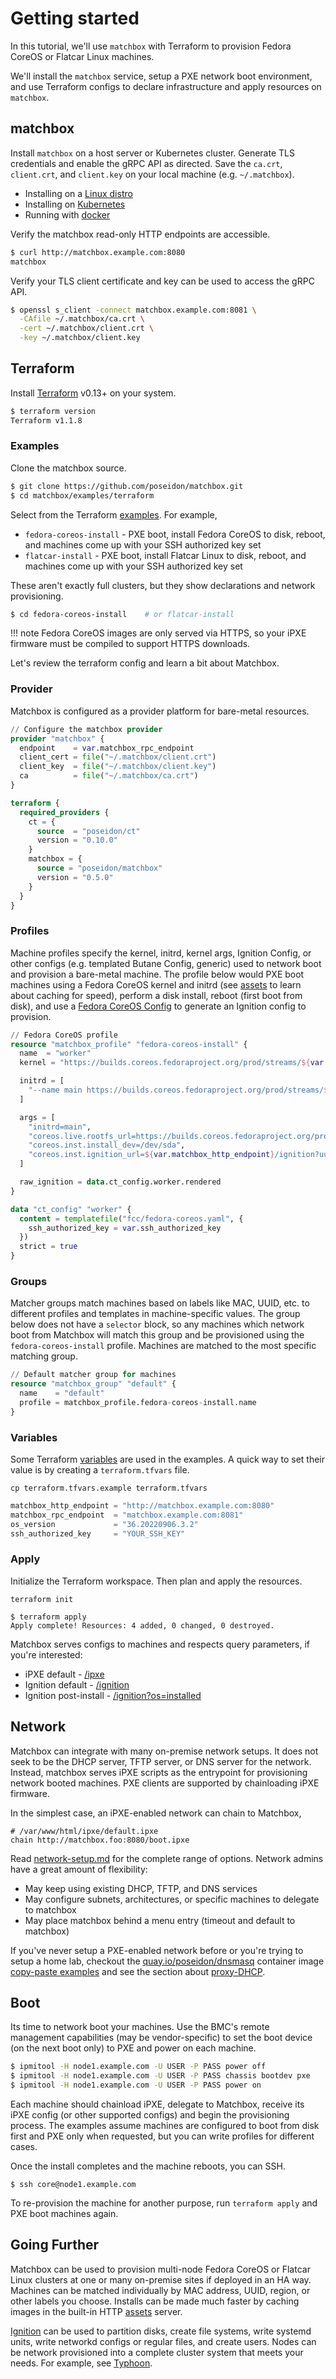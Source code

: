 # Getting started

In this tutorial, we'll use `matchbox` with Terraform to provision Fedora CoreOS or Flatcar Linux machines.

We'll install the `matchbox` service, setup a PXE network boot environment, and use Terraform configs to declare infrastructure and apply resources on `matchbox`.

## matchbox

Install `matchbox` on a host server or Kubernetes cluster. Generate TLS credentials and enable the gRPC API as directed. Save the `ca.crt`, `client.crt`, and `client.key` on your local machine (e.g. `~/.matchbox`).

* Installing on a [Linux distro](deployment.md)
* Installing on [Kubernetes](deployment.md#kubernetes)
* Running with [docker](deployment.md#docker)

Verify the matchbox read-only HTTP endpoints are accessible.

```sh
$ curl http://matchbox.example.com:8080
matchbox
```

Verify your TLS client certificate and key can be used to access the gRPC API.

```sh
$ openssl s_client -connect matchbox.example.com:8081 \
  -CAfile ~/.matchbox/ca.crt \
  -cert ~/.matchbox/client.crt \
  -key ~/.matchbox/client.key
```

## Terraform

Install [Terraform](https://www.terraform.io/downloads.html) v0.13+ on your system.

```sh
$ terraform version
Terraform v1.1.8
```

### Examples

Clone the matchbox source.

```sh
$ git clone https://github.com/poseidon/matchbox.git
$ cd matchbox/examples/terraform
```

Select from the Terraform [examples](https://github.com/poseidon/matchbox/tree/master/examples/terraform). For example,

* `fedora-coreos-install` - PXE boot, install Fedora CoreOS to disk, reboot, and machines come up with your SSH authorized key set
* `flatcar-install` - PXE boot, install Flatcar Linux to disk, reboot, and machines come up with your SSH authorized key set

These aren't exactly full clusters, but they show declarations and network provisioning.

```sh
$ cd fedora-coreos-install    # or flatcar-install
```

!!! note
    Fedora CoreOS images are only served via HTTPS, so your iPXE firmware must be compiled to support HTTPS downloads.

Let's review the terraform config and learn a bit about Matchbox.

### Provider

Matchbox is configured as a provider platform for bare-metal resources.

```tf
// Configure the matchbox provider
provider "matchbox" {
  endpoint    = var.matchbox_rpc_endpoint
  client_cert = file("~/.matchbox/client.crt")
  client_key  = file("~/.matchbox/client.key")
  ca          = file("~/.matchbox/ca.crt")
}

terraform {
  required_providers {
    ct = {
      source  = "poseidon/ct"
      version = "0.10.0"
    }
    matchbox = {
      source = "poseidon/matchbox"
      version = "0.5.0"
    }
  }
}
```

### Profiles

Machine profiles specify the kernel, initrd, kernel args, Ignition Config, or other configs (e.g. templated Butane Config, generic) used to network boot and provision a bare-metal machine. The profile below would PXE boot machines using a Fedora CoreOS kernel and initrd (see [assets](api-http.md#assets) to learn about caching for speed), perform a disk install, reboot (first boot from disk), and use a [Fedora CoreOS Config](https://github.com/coreos/fcct/blob/master/docs/configuration-v1_1.md) to generate an Ignition config to provision.

```tf
// Fedora CoreOS profile
resource "matchbox_profile" "fedora-coreos-install" {
  name  = "worker"
  kernel = "https://builds.coreos.fedoraproject.org/prod/streams/${var.os_stream}/builds/${var.os_version}/x86_64/fedora-coreos-${var.os_version}-live-kernel-x86_64"

  initrd = [
    "--name main https://builds.coreos.fedoraproject.org/prod/streams/${var.os_stream}/builds/${var.os_version}/x86_64/fedora-coreos-${var.os_version}-live-initramfs.x86_64.img"
  ]

  args = [
    "initrd=main",
    "coreos.live.rootfs_url=https://builds.coreos.fedoraproject.org/prod/streams/${var.os_stream}/builds/${var.os_version}/x86_64/fedora-coreos-${var.os_version}-live-rootfs.x86_64.img",
    "coreos.inst.install_dev=/dev/sda",
    "coreos.inst.ignition_url=${var.matchbox_http_endpoint}/ignition?uuid=${uuid}&mac=${mac:hexhyp}"
  ]

  raw_ignition = data.ct_config.worker.rendered
}

data "ct_config" "worker" {
  content = templatefile("fcc/fedora-coreos.yaml", {
    ssh_authorized_key = var.ssh_authorized_key
  })
  strict = true
}
```

### Groups

Matcher groups match machines based on labels like MAC, UUID, etc. to different profiles and templates in machine-specific values. The group below does not have a `selector` block, so any machines which network boot from Matchbox will match this group and be provisioned using the `fedora-coreos-install` profile. Machines are matched to the most specific matching group.

```tf
// Default matcher group for machines
resource "matchbox_group" "default" {
  name    = "default"
  profile = matchbox_profile.fedora-coreos-install.name
}
```

### Variables

Some Terraform [variables](https://www.terraform.io/docs/configuration/variables.html) are used in the examples. A quick way to set their value is by creating a `terraform.tfvars` file.

```
cp terraform.tfvars.example terraform.tfvars
```

```tf
matchbox_http_endpoint = "http://matchbox.example.com:8080"
matchbox_rpc_endpoint  = "matchbox.example.com:8081"
os_version             = "36.20220906.3.2"
ssh_authorized_key     = "YOUR_SSH_KEY"
```

### Apply

Initialize the Terraform workspace. Then plan and apply the resources.

```
terraform init
```

```
$ terraform apply
Apply complete! Resources: 4 added, 0 changed, 0 destroyed.
```

Matchbox serves configs to machines and respects query parameters, if you're interested:

* iPXE default - [/ipxe](http://matchbox.example.com:8080/ipxe)
* Ignition default - [/ignition](http://matchbox.example.com:8080/ignition)
* Ignition post-install - [/ignition?os=installed](http://matchbox.example.com:8080/ignition?os=installed)

## Network

Matchbox can integrate with many on-premise network setups. It does not seek to be the DHCP server, TFTP server, or DNS server for the network. Instead, matchbox serves iPXE scripts as the entrypoint for provisioning network booted machines. PXE clients are supported by chainloading iPXE firmware.

In the simplest case, an iPXE-enabled network can chain to Matchbox,

```
# /var/www/html/ipxe/default.ipxe
chain http://matchbox.foo:8080/boot.ipxe
```

Read [network-setup.md](network-setup.md) for the complete range of options. Network admins have a great amount of flexibility:

* May keep using existing DHCP, TFTP, and DNS services
* May configure subnets, architectures, or specific machines to delegate to matchbox
* May place matchbox behind a menu entry (timeout and default to matchbox)

If you've never setup a PXE-enabled network before or you're trying to setup a home lab, checkout the [quay.io/poseidon/dnsmasq](https://quay.io/repository/poseidon/dnsmasq) container image [copy-paste examples](https://github.com/poseidon/matchbox/blob/master/docs/network-setup.md#poseidondnsmasq) and see the section about [proxy-DHCP](https://github.com/poseidon/matchbox/blob/master/docs/network-setup.md#proxy-dhcp).

## Boot

Its time to network boot your machines. Use the BMC's remote management capabilities (may be vendor-specific) to set the boot device (on the next boot only) to PXE and power on each machine.

```sh
$ ipmitool -H node1.example.com -U USER -P PASS power off
$ ipmitool -H node1.example.com -U USER -P PASS chassis bootdev pxe
$ ipmitool -H node1.example.com -U USER -P PASS power on
```

Each machine should chainload iPXE, delegate to Matchbox, receive its iPXE config (or other supported configs) and begin the provisioning process. The examples assume machines are configured to boot from disk first and PXE only when requested, but you can write profiles for different cases.

Once the install completes and the machine reboots, you can SSH.

```ssh
$ ssh core@node1.example.com
```

To re-provision the machine for another purpose, run `terraform apply` and PXE boot machines again.

## Going Further

Matchbox can be used to provision multi-node Fedora CoreOS or Flatcar Linux clusters at one or many on-premise sites if deployed in an HA way. Machines can be matched individually by MAC address, UUID, region, or other labels you choose. Installs can be made much faster by caching images in the built-in HTTP [assets](api-http.md#assets) server.

[Ignition](https://github.com/coreos/ignition) can be used to partition disks, create file systems, write systemd units, write networkd configs or regular files, and create users. Nodes can be network provisioned into a complete cluster system that meets your needs. For example, see [Typhoon](https://typhoon.psdn.io/fedora-coreos/bare-metal/).

